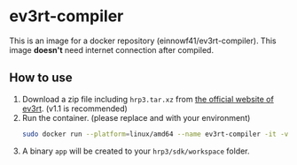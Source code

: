 # ev3rt-compiler
This is an image for a docker repository (einnowf41/ev3rt-compiler).
This image **doesn't** need internet connection after compiled.

## How to use
1. Download a zip file including `hrp3.tar.xz` from [the official website of ev3rt](https://toppers.jp/trac_user/ev3pf/wiki/Download). (v1.1 is recommended)
2. Run the container. (please replace <fullPathOfYourHrpKernel> and <yourFolderName> with your environment)
   ```bash
   sudo docker run --platform=linux/amd64 --name ev3rt-compiler -it -v <fullPathOfYourHrpKernel>:/hrp3 einnowf41/ev3rt-compiler:latest /bin/bash -c "bash /compile.sh /hrp3 <yourFolderName> && exit"
   ```
3. A binary `app` will be created to your `hrp3/sdk/workspace` folder.
